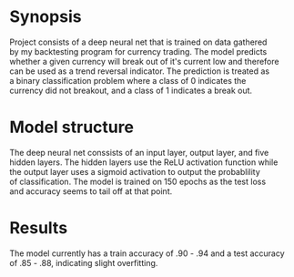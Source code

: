 # Synopsis
Project consists of a deep neural net that is trained on data gathered  
by my backtesting program for currency trading. The model predicts  
whether a given currency will break out of it's current low and therefore  
can be used as a trend reversal indicator. The prediction is treated as  
a binary classification problem where a class of 0 indicates the  
currency did not breakout, and a class of 1 indicates a break out.

# Model structure
The deep neural net conssists of an input layer, output layer, and five  
hidden layers. The hidden layers use the ReLU activation function while  
the output layer uses a sigmoid activation to output the probablility  
of classification. The model is trained on 150 epochs as the test loss  
and accuracy seems to tail off at that point. 

# Results
The model currently has a train accuracy of .90 - .94 and a test accuracy  
of .85 - .88, indicating slight overfitting. 
